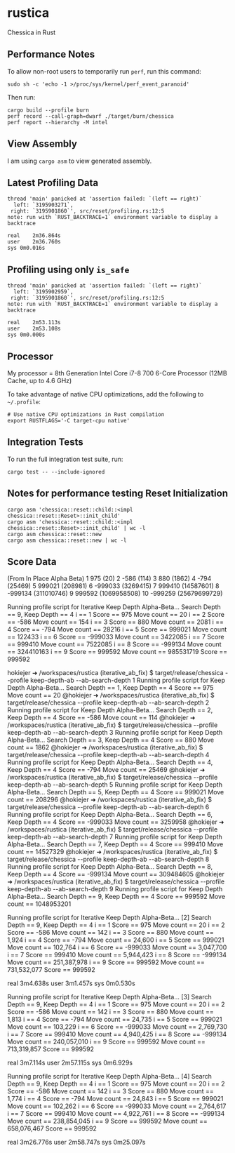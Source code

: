 # rustica
Chessica in Rust

## Performance Notes
To allow non-root users to temporarily run `perf`, run this command:
```
sudo sh -c 'echo -1 >/proc/sys/kernel/perf_event_paranoid'
```

Then run:
```
cargo build --profile burn
perf record --call-graph=dwarf ./target/burn/chessica
perf report --hierarchy -M intel
```

## View Assembly

I am using `cargo asm` to view generated assembly.

## Latest Profiling Data
```
thread 'main' panicked at 'assertion failed: `(left == right)`
  left: `3195903271`,
 right: `3195901860`', src/reset/profiling.rs:12:5
note: run with `RUST_BACKTRACE=1` environment variable to display a backtrace

real	2m36.864s
user	2m36.760s
sys	0m0.016s
```

## Profiling using only `is_safe`
```
thread 'main' panicked at 'assertion failed: `(left == right)`
  left: `3195902959`,
 right: `3195901860`', src/reset/profiling.rs:12:5
note: run with `RUST_BACKTRACE=1` environment variable to display a backtrace

real	2m53.113s
user	2m53.108s
sys	0m0.000s
```

## Processor

My processor = 8th Generation Intel Core i7-8 700 6-Core Processor (12MB Cache, up to 4.6 GHz)

To take advantage of native CPU optimizations, add the following to `~/.profile`:
```
# Use native CPU optimizations in Rust compilation
export RUSTFLAGS='-C target-cpu native'
```

## Integration Tests

To run the full integration test suite, run:
```
cargo test -- --include-ignored
```

## Notes for performance testing Reset Initialization

```
cargo asm 'chessica::reset::child::<impl chessica::reset::Reset>::init_child'
cargo asm 'chessica::reset::child::<impl chessica::reset::Reset>::init_child' | wc -l
cargo asm chessica::reset::new
cargo asm chessica::reset::new | wc -l
```

## Score Data
(From In Place Alpha Beta)
1      975          (20)
2     -586         (114)
3      880        (1862)
4     -794       (25469)
5   999021      (208981)
6  -999033     (3269415)
7   999410    (14587601)
8  -999134   (311010746)
9   999592  (1069958508)
10 -999259 (25679699729)

Running profile script for Iterative Keep Depth Alpha-Beta...
Search Depth == 9, Keep Depth == 4
i == 1
Score == 975
Move count == 20
i == 2
Score == -586
Move count == 154
i == 3
Score == 880
Move count == 2081
i == 4
Score == -794
Move count == 28216
i == 5
Score == 999021
Move count == 122433
i == 6
Score == -999033
Move count == 3422085
i == 7
Score == 999410
Move count == 7522085
i == 8
Score == -999134
Move count == 324410163
i == 9
Score == 999592
Move count == 985531719
Score == 999592

hokiejer ➜ /workspaces/rustica (iterative_ab_fix) $ target/release/chessica --profile keep-depth-ab --ab-search-depth 1
Running profile script for Keep Depth Alpha-Beta...
Search Depth == 1, Keep Depth == 4
Score == 975  Move count == 20
@hokiejer ➜ /workspaces/rustica (iterative_ab_fix) $ target/release/chessica --profile keep-depth-ab --ab-search-depth 2
Running profile script for Keep Depth Alpha-Beta...
Search Depth == 2, Keep Depth == 4
Score == -586  Move count == 114
@hokiejer ➜ /workspaces/rustica (iterative_ab_fix) $ target/release/chessica --profile keep-depth-ab --ab-search-depth 3
Running profile script for Keep Depth Alpha-Beta...
Search Depth == 3, Keep Depth == 4
Score == 880  Move count == 1862
@hokiejer ➜ /workspaces/rustica (iterative_ab_fix) $ target/release/chessica --profile keep-depth-ab --ab-search-depth 4
Running profile script for Keep Depth Alpha-Beta...
Search Depth == 4, Keep Depth == 4
Score == -794  Move count == 25469
@hokiejer ➜ /workspaces/rustica (iterative_ab_fix) $ target/release/chessica --profile keep-depth-ab --ab-search-depth 5
Running profile script for Keep Depth Alpha-Beta...
Search Depth == 5, Keep Depth == 4
Score == 999021  Move count == 208296
@hokiejer ➜ /workspaces/rustica (iterative_ab_fix) $ target/release/chessica --profile keep-depth-ab --ab-search-depth 6
Running profile script for Keep Depth Alpha-Beta...
Search Depth == 6, Keep Depth == 4
Score == -999033  Move count == 3259958
@hokiejer ➜ /workspaces/rustica (iterative_ab_fix) $ target/release/chessica --profile keep-depth-ab --ab-search-depth 7
Running profile script for Keep Depth Alpha-Beta...
Search Depth == 7, Keep Depth == 4
Score == 999410  Move count == 14527329
@hokiejer ➜ /workspaces/rustica (iterative_ab_fix) $ target/release/chessica --profile keep-depth-ab --ab-search-depth 8
Running profile script for Keep Depth Alpha-Beta...
Search Depth == 8, Keep Depth == 4
Score == -999134  Move count == 309484605
@hokiejer ➜ /workspaces/rustica (iterative_ab_fix) $ target/release/chessica --profile keep-depth-ab --ab-search-depth 9
Running profile script for Keep Depth Alpha-Beta...
Search Depth == 9, Keep Depth == 4
Score == 999592  Move count == 1048953201

Running profile script for Iterative Keep Depth Alpha-Beta... [2]
Search Depth == 9, Keep Depth == 4
i == 1
Score == 975
Move count == 20
i == 2
Score == -586
Move count == 142
i == 3
Score == 880
Move count == 1,924
i == 4
Score == -794
Move count == 24,600
i == 5
Score == 999021
Move count == 102,764
i == 6
Score == -999033
Move count == 3,047,700
i == 7
Score == 999410
Move count == 5,944,423
i == 8
Score == -999134
Move count == 251,387,978
i == 9
Score == 999592
Move count == 731,532,077
Score == 999592

real    3m4.638s
user    3m1.457s
sys     0m0.530s

Running profile script for Iterative Keep Depth Alpha-Beta... [3]
Search Depth == 9, Keep Depth == 4
i == 1
Score == 975
Move count == 20
i == 2
Score == -586
Move count == 142
i == 3
Score == 880
Move count == 1,813
i == 4
Score == -794
Move count == 24,735
i == 5
Score == 999021
Move count == 103,229
i == 6
Score == -999033
Move count == 2,769,730
i == 7
Score == 999410
Move count == 4,940,425
i == 8
Score == -999134
Move count == 240,057,010
i == 9
Score == 999592
Move count == 713,319,857
Score == 999592

real    3m7.114s
user    2m57.115s
sys     0m6.929s


Running profile script for Iterative Keep Depth Alpha-Beta... [4]
Search Depth == 9, Keep Depth == 4
i == 1
Score == 975
Move count == 20
i == 2
Score == -586
Move count == 142
i == 3
Score == 880
Move count == 1,774
i == 4
Score == -794
Move count == 24,843
i == 5
Score == 999021
Move count == 102,262
i == 6
Score == -999033
Move count == 2,764,617
i == 7
Score == 999410
Move count == 4,922,761
i == 8
Score == -999134
Move count == 238,854,045
i == 9
Score == 999592
Move count == 658,076,467
Score == 999592

real    3m26.776s
user    2m58.747s
sys     0m25.097s


